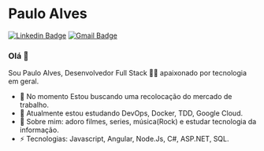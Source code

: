 # Paulo Alves

[![Linkedin Badge](https://img.shields.io/badge/-PauloAlves-blue?style=flat-square&logo=Linkedin&logoColor=white&link=https://www.linkedin.com/in/paulo-alves3486)](https://www.linkedin.com/in/paulo-alves3486)
[![Gmail Badge](https://img.shields.io/badge/-pj38alves@gmail.com-c14438?style=flat-square&logo=Gmail&logoColor=white&link=mailto:pj38alves@gmail.com)](mailto:pj38alves@gmail.com)

### Olá 👋

Sou Paulo Alves, Desenvolvedor Full Stack 👨‍💻 apaixonado por tecnologia em geral. 

- 🔭 No momento Estou buscando uma recolocação do mercado de trabalho.
- 🌱 Atualmente estou estudando DevOps, Docker, TDD, Google Cloud.
- 💬 Sobre mim: adoro filmes, series, música(Rock) e estudar tecnologia da informação. 
-  ⚡ Tecnologias: Javascript, Angular, Node.Js, C#, ASP.NET, SQL.

<!--
**PauloAlves8039/PauloAlves8039** is a ✨ _special_ ✨ repository because its `README.md` (this file) appears on your GitHub profile.

Here are some ideas to get you started:

- 🔭 I’m currently working on ...
- 🌱 I’m currently learning ...
- 👯 I’m looking to collaborate on ...
- 🤔 I’m looking for help with ...
- 💬 Ask me about ...
- 📫 How to reach me: ...
- 😄 Pronouns: ...
- ⚡ Fun fact: ...
-->
